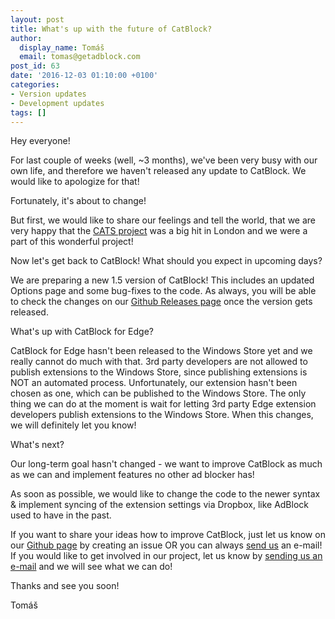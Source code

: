 ```yaml
---
layout: post
title: What's up with the future of CatBlock?
author:
  display_name: Tomáš
  email: tomas@getadblock.com
post_id: 63
date: '2016-12-03 01:10:00 +0100'
categories:
- Version updates
- Development updates
tags: []
---
```

Hey everyone!

For last couple of weeks (well, ~3 months), we've been very busy with our own life,
and therefore we haven't released any update to CatBlock. We would like to apologize for that!

Fortunately, it's about to change!

<!--more-->

But first, we would like to share our feelings and tell the world, that we are very happy that the [CATS project](https://catblock.github.io/blog/2016/08/cats-project) was a big hit in London and we were a part of this wonderful project!


Now let's get back to CatBlock!
What should you expect in upcoming days?

We are preparing a new 1.5 version of CatBlock!
This includes an updated Options page and some bug-fixes to the code.
As always, you will be able to check the changes on our [Github Releases page](https://github.com/CatBlock/catblock/releases) once the version gets released.


What's up with CatBlock for Edge?

CatBlock for Edge hasn't been released to the Windows Store yet and we really cannot do much with that.
3rd party developers are not allowed to publish extensions to the Windows Store, since publishing extensions is NOT an automated process.
Unfortunately, our extension hasn't been chosen as one, which can be published to the Windows Store.
The only thing we can do at the moment is wait for letting 3rd party Edge extension developers publish extensions to the Windows Store. When this changes, we will definitely let you know!


What's next?

Our long-term goal hasn't changed - we want to improve CatBlock as much as we can and implement features no other ad blocker has!

As soon as possible, we would like to change the code to the newer syntax & implement syncing of the extension settings via Dropbox, like AdBlock used to have in the past.

If you want to share your ideas how to improve CatBlock, just let us know on our [Github page](https://github.com/CatBlock/catblock/issues) by creating an issue OR you can always [send us](mailto:catblockteam@gmail.com) an e-mail! If you would like to get involved in our project, let us know by [sending us an e-mail](mailto:catblockteam@gmail.com) and we will see what we can do!


Thanks and see you soon!

Tomáš